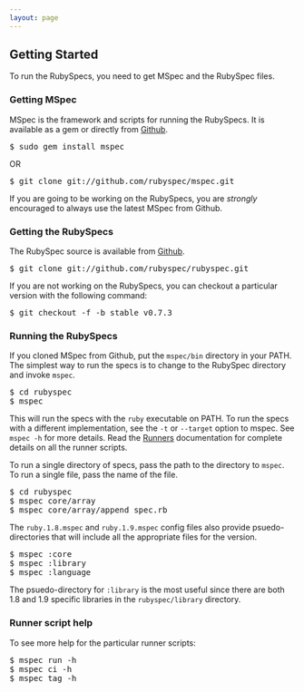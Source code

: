 ```yaml
---
layout: page
---
```


## Getting Started

To run the RubySpecs, you need to get MSpec and the RubySpec files.

### Getting MSpec

MSpec is the framework and scripts for running the RubySpecs. It is available
as a gem or directly from
[Github](http://github.com/rubyspec/mspec/tree/master).

<pre>
$ sudo gem install mspec
</pre>

OR

<pre>
$ git clone git://github.com/rubyspec/mspec.git
</pre>

If you are going to be working on the RubySpecs, you are _strongly_ encouraged
to always use the latest MSpec from Github.

### Getting the RubySpecs

The RubySpec source is available from
[Github](http://github.com/rubyspec/rubyspec/tree/master).

<pre>
$ git clone git://github.com/rubyspec/rubyspec.git
</pre>

If you are not working on the RubySpecs, you can checkout a particular version
with the following command:

<pre>
$ git checkout -f -b stable v0.7.3
</pre>

### Running the RubySpecs

If you cloned MSpec from Github, put the `mspec/bin` directory in your PATH.
The simplest way to run the specs is to change to the RubySpec directory and
invoke `mspec`.

<pre>
$ cd rubyspec
$ mspec
</pre>

This will run the specs with the `ruby` executable on PATH. To run the specs
with a different implementation, see the `-t` or `--target` option to mspec.
See `mspec -h` for more details. Read the [Runners](/runners/) documentation
for complete details on all the runner scripts.

To run a single directory of specs, pass the path to the directory to `mspec`.
To run a single file, pass the name of the file.

<pre>
$ cd rubyspec
$ mspec core/array
$ mspec core/array/append_spec.rb
</pre>

The `ruby.1.8.mspec` and `ruby.1.9.mspec` config files also provide
psuedo-directories that will include all the appropriate files for the
version.

<pre>
$ mspec :core
$ mspec :library
$ mspec :language
</pre>

The psuedo-directory for `:library` is the most useful since there are both
1.8 and 1.9 specific libraries in the `rubyspec/library` directory.

### Runner script help

To see more help for the particular runner scripts:

<pre>
$ mspec run -h
$ mspec ci -h
$ mspec tag -h
</pre>
